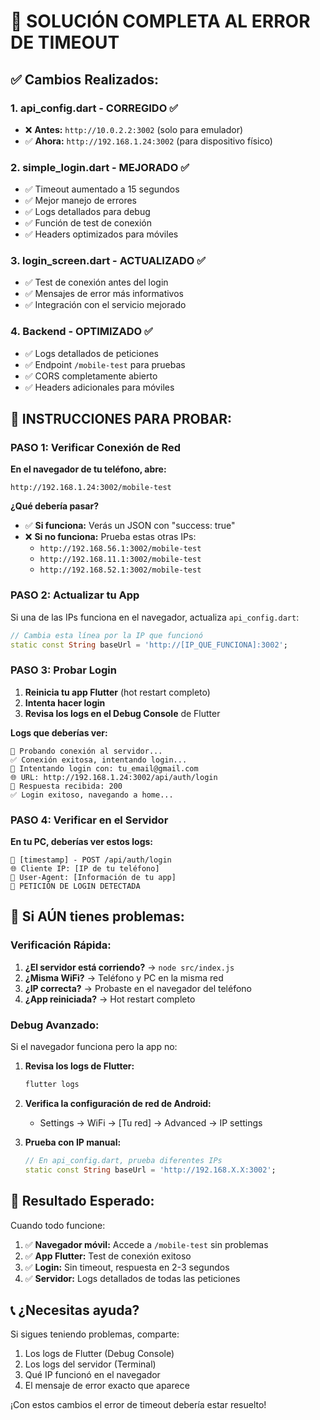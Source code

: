 # 🔧 SOLUCIÓN COMPLETA AL ERROR DE TIMEOUT

## ✅ **Cambios Realizados:**

### 1. **api_config.dart** - CORREGIDO ✅
- ❌ **Antes:** `http://10.0.2.2:3002` (solo para emulador)
- ✅ **Ahora:** `http://192.168.1.24:3002` (para dispositivo físico)

### 2. **simple_login.dart** - MEJORADO ✅
- ✅ Timeout aumentado a 15 segundos
- ✅ Mejor manejo de errores
- ✅ Logs detallados para debug
- ✅ Función de test de conexión
- ✅ Headers optimizados para móviles

### 3. **login_screen.dart** - ACTUALIZADO ✅
- ✅ Test de conexión antes del login
- ✅ Mensajes de error más informativos
- ✅ Integración con el servicio mejorado

### 4. **Backend** - OPTIMIZADO ✅
- ✅ Logs detallados de peticiones
- ✅ Endpoint `/mobile-test` para pruebas
- ✅ CORS completamente abierto
- ✅ Headers adicionales para móviles

## 📱 **INSTRUCCIONES PARA PROBAR:**

### PASO 1: Verificar Conexión de Red
**En el navegador de tu teléfono, abre:**
```
http://192.168.1.24:3002/mobile-test
```

**¿Qué debería pasar?**
- ✅ **Si funciona:** Verás un JSON con "success: true"
- ❌ **Si no funciona:** Prueba estas otras IPs:
  - `http://192.168.56.1:3002/mobile-test`
  - `http://192.168.11.1:3002/mobile-test`
  - `http://192.168.52.1:3002/mobile-test`

### PASO 2: Actualizar tu App
Si una de las IPs funciona en el navegador, actualiza `api_config.dart`:

```dart
// Cambia esta línea por la IP que funcionó
static const String baseUrl = 'http://[IP_QUE_FUNCIONA]:3002';
```

### PASO 3: Probar Login
1. **Reinicia tu app Flutter** (hot restart completo)
2. **Intenta hacer login**
3. **Revisa los logs en el Debug Console** de Flutter

**Logs que deberías ver:**
```
🧪 Probando conexión al servidor...
✅ Conexión exitosa, intentando login...
🔐 Intentando login con: tu_email@gmail.com
🌐 URL: http://192.168.1.24:3002/api/auth/login
📡 Respuesta recibida: 200
✅ Login exitoso, navegando a home...
```

### PASO 4: Verificar en el Servidor
**En tu PC, deberías ver estos logs:**
```
📝 [timestamp] - POST /api/auth/login
🌐 Cliente IP: [IP de tu teléfono]
📱 User-Agent: [Información de tu app]
🔐 PETICIÓN DE LOGIN DETECTADA
```

## 🚨 **Si AÚN tienes problemas:**

### Verificación Rápida:
1. **¿El servidor está corriendo?** → `node src/index.js`
2. **¿Misma WiFi?** → Teléfono y PC en la misma red
3. **¿IP correcta?** → Probaste en el navegador del teléfono
4. **¿App reiniciada?** → Hot restart completo

### Debug Avanzado:
Si el navegador funciona pero la app no:

1. **Revisa los logs de Flutter:**
   ```bash
   flutter logs
   ```

2. **Verifica la configuración de red de Android:**
   - Settings → WiFi → [Tu red] → Advanced → IP settings

3. **Prueba con IP manual:**
   ```dart
   // En api_config.dart, prueba diferentes IPs
   static const String baseUrl = 'http://192.168.X.X:3002';
   ```

## 🎯 **Resultado Esperado:**

Cuando todo funcione:
1. ✅ **Navegador móvil:** Accede a `/mobile-test` sin problemas
2. ✅ **App Flutter:** Test de conexión exitoso
3. ✅ **Login:** Sin timeout, respuesta en 2-3 segundos
4. ✅ **Servidor:** Logs detallados de todas las peticiones

## 📞 **¿Necesitas ayuda?**

Si sigues teniendo problemas, comparte:
1. Los logs de Flutter (Debug Console)
2. Los logs del servidor (Terminal)
3. Qué IP funcionó en el navegador
4. El mensaje de error exacto que aparece

¡Con estos cambios el error de timeout debería estar resuelto!
